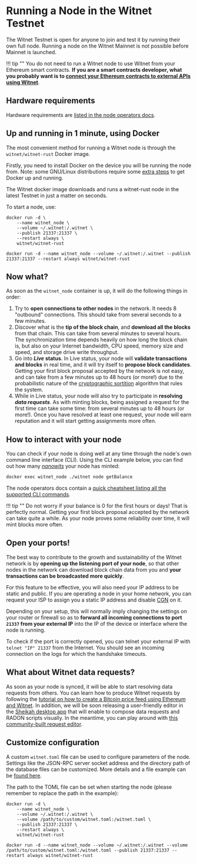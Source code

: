 # Running a Node in the Witnet Testnet

The Witnet Testnet is open for anyone to join and test it by running
their own full node. Running a node on the Witnet Mainnet is not
possible before Mainnet is launched. 

!!! tip ""
    You do not need to run a Witnet node to use Witnet from your
    Ethereum smart contracts. __If you are a smart contracts developer,
    what you probably want is to
    [connect your Ethereum contracts to external APIs using Witnet][ethereum]__.
    
## Hardware requirements

Hardware requirements are [listed in the node operators docs][hardware-requirements].

## Up and running in 1 minute, using Docker

The most convenient method for running a Witnet node is through the
`witnet/witnet-rust` Docker image.

Firstly, you need to install Docker on the device you will
be running the node from. Note: some GNU/Linux distributions require some
[extra steps][docker-extra-steps] to get Docker up and running.   

The Witnet docker image downloads and runs a witnet-rust node in the latest
Testnet in just a matter on seconds.

To start a node, use:

```console tab="Multiline"
docker run -d \
    --name witnet_node \
    --volume ~/.witnet:/.witnet \
    --publish 21337:21337 \
    --restart always \
    witnet/witnet-rust
```

```console tab="One-liner"
docker run -d --name witnet_node --volume ~/.witnet:/.witnet --publish 21337:21337 --restart always witnet/witnet-rust
```

## Now what?

As soon as the `witnet_node` container is up, it will do the following things in order:

1. Try to **open connections to other nodes** in the network. It needs 8 "outbound" connections. This should take from several seconds to a few minutes.
2. Discover what is the **tip of the block chain**, and **download all the blocks** from that chain. This can take from several minutes to several hours. The synchronization time depends heavily on how long the block chain is, but also on your Internet bandwidth, CPU speed, memory size and speed, and storage drive write throughput.
3. Go into **_Live_ status**. In Live status, your node will **validate transactions and blocks** in real time, and it will try itself to **propose block candidates**. Getting your first block proposal accepted by the network is not easy, and can take from a few minutes up to 48 hours (or more!) due to the probabilistic nature of the [cryptographic sortition] algorithm that rules the system.
4. While in Live status, your node will also try to participate in **resolving _data requests_**. As with minting blocks, being assigned a request for the first time can take some time: from several minutes up to 48 hours (or more!). Once you have resolved at least one request, your node will earn reputation and it will start getting assignments more often.

## How to interact with your node

You can check if your node is doing well at any time through the node's own command line interface (CLI).
Using the CLI example below, you can find out how many _[nanowits]_ your node has minted:

```bash
docker exec witnet_node ./witnet node getBalance
```

The node operators docs contain a [quick cheatsheet listing all the
supported CLI commands][CLI].

!!! tip "" 
    Do not worry if your balance is 0 for the first hours or days!
    That is perfectly normal. Getting your first block proposal accepted
    by the network can take quite a while. As your node proves some
    reliability over time, it will mint blocks more often.

## Open your ports!

The best way to contribute to the growth and sustainability of the
Witnet network is by **opening up the listening port of your node**, 
so that other nodes in the network can download block
chain data from you and **your transactions can be broadcasted more
quickly**.

For this feature to be effective, you will also need your IP address to
be static and public. If you are operating a node in your home network,
you can request your ISP to assign you a static IP address and disable
[CGN] on it.

Depending on your setup, this will normally imply changing the settings
on your router or firewall so as to **forward all incoming connections
to port `21337` from your external IP** into the IP of the device or
interface where the node is running. 

To check if the port is correctly opened, you can telnet your external
IP with `telnet "IP" 21337` from the Internet. You should see an incoming
connection on the logs for which the handshake timeouts.

## What about Witnet data requests?

As soon as your node is synced, it will be able to start resolving data
requests from others. You can learn how to produce Witnet requests by
following the [tutorial on how to create a Bitcoin price feed using
Ethereum and Witnet][tutorial]. In addition, we will be soon releasing a
user-friendly editor in the [Sheikah desktop app][Sheikah] that will
enable to compose data requests and RADON scripts visually. In the meantime,
you can play around with [this community-built request editor][witnet.tools].

## Customize configuration

A custom `witnet.toml` file can be used to configure parameters of the node.
Settings like the JSON-RPC server socket address and the directory path of
the database files can be customized. More details and a file example can
be [found here][toml].

The path to the TOML file can be set when starting the node (please remember
to replace the path in the example):

```console tab="Multiline"
docker run -d \
    --name witnet_node \
    --volume ~/.witnet:/.witnet \
    --volume /path/to/custom/witnet.toml:/witnet.toml \
    --publish 21337:21337 \
    --restart always \
    witnet/witnet-rust
```

```console tab="One-liner"
docker run -d --name witnet_node --volume ~/.witnet:/.witnet --volume /path/to/custom/witnet.toml:/witnet.toml --publish 21337:21337 --restart always witnet/witnet-rust
```

[ethereum]: /try/use-from-ethereum
[roadmap]: /community/roadmap
[CLI]: /node-operators/cli
[tutorial]: /tutorials/bitcoin-price-feed/introduction
[Sheikah]: https://github.com/witnet/sheikah
[hardware-requirements]: /node-operators/hardware-requirements
[docker-extra-steps]: https://docs.docker.com/install/linux/linux-postinstall/
[CGN]: https://en.wikipedia.org/wiki/Carrier-grade_NAT
[toml]: https://github.com/witnet/witnet-rust/blob/master/docs/configuration/toml-file.md
[witnet.tools]: https://witnet.tools/tools/ide
[nanowits]: /overview/glossary
[cryptographic sortition]: https://medium.com/witnet/cryptographic-sortition-in-blockchains-the-importance-of-vrfs-ad5c20a4e018